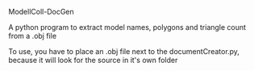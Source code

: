 ModellColl-DocGen

A python program to extract model names, polygons and triangle count from a .obj file

To use, you have to place an .obj file next to the documentCreator.py, because it will look for the source in it's own folder
